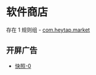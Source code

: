 # 软件商店

存在 1 规则组 - [com.heytap.market](/src/apps/com.heytap.market.ts)

## 开屏广告

- [快照-0](https://i.gkd.li/import/import/12506561)
